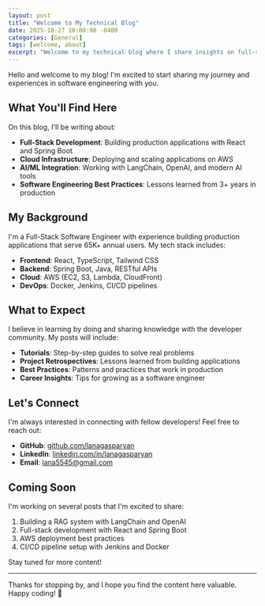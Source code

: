 ```yaml
---
layout: post
title: "Welcome to My Technical Blog"
date: 2025-10-27 10:00:00 -0400
categories: [General]
tags: [welcome, about]
excerpt: "Welcome to my technical blog where I share insights on full-stack development, cloud infrastructure, and software engineering."
---
```


Hello and welcome to my blog! I'm excited to start sharing my journey and experiences in software engineering with you.

## What You'll Find Here

On this blog, I'll be writing about:

- **Full-Stack Development**: Building production applications with React and Spring Boot
- **Cloud Infrastructure**: Deploying and scaling applications on AWS
- **AI/ML Integration**: Working with LangChain, OpenAI, and modern AI tools
- **Software Engineering Best Practices**: Lessons learned from 3+ years in production

## My Background

I'm a Full-Stack Software Engineer with experience building production applications that serve 65K+ annual users. My tech stack includes:

- **Frontend**: React, TypeScript, Tailwind CSS
- **Backend**: Spring Boot, Java, RESTful APIs
- **Cloud**: AWS (EC2, S3, Lambda, CloudFront)
- **DevOps**: Docker, Jenkins, CI/CD pipelines

## What to Expect

I believe in learning by doing and sharing knowledge with the developer community. My posts will include:

- **Tutorials**: Step-by-step guides to solve real problems
- **Project Retrospectives**: Lessons learned from building applications
- **Best Practices**: Patterns and practices that work in production
- **Career Insights**: Tips for growing as a software engineer

## Let's Connect

I'm always interested in connecting with fellow developers! Feel free to reach out:

- **GitHub**: [github.com/lanagasparyan](https://github.com/lanagasparyan)
- **LinkedIn**: [linkedin.com/in/lanagasparyan](https://linkedin.com/in/lanagasparyan)
- **Email**: lana5545@gmail.com

## Coming Soon

I'm working on several posts that I'm excited to share:

1. Building a RAG system with LangChain and OpenAI
2. Full-stack development with React and Spring Boot
3. AWS deployment best practices
4. CI/CD pipeline setup with Jenkins and Docker

Stay tuned for more content!

---

Thanks for stopping by, and I hope you find the content here valuable. Happy coding! 🚀
